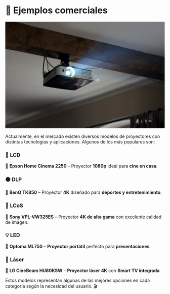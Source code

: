 # 🌟 Ejemplos comerciales  

![comerciales](img/1-proyectores-scaled.jpg)

Actualmente, en el mercado existen diversos modelos de proyectores con distintas tecnologías y aplicaciones. Algunos de los más populares son:  

### 🔹 **LCD**  
📌 **Epson Home Cinema 2250** – Proyector **1080p** ideal para **cine en casa**.  

### ⚫ **DLP**  
📌 **BenQ TK850** – Proyector **4K** diseñado para **deportes y entretenimiento**.  

### 🔳 **LCoS**  
📌 **Sony VPL-VW325ES** – Proyector **4K de alta gama** con excelente calidad de imagen.  

### 💡 **LED**  
📌 **Optoma ML750** – **Proyector portátil** perfecto para **presentaciones**.  

### 🔴 **Láser**  
📌 **LG CineBeam HU80KSW** – **Proyector láser 4K** con **Smart TV integrada**.  

Estos modelos representan algunas de las mejores opciones en cada categoría según la necesidad del usuario. 🎬  

